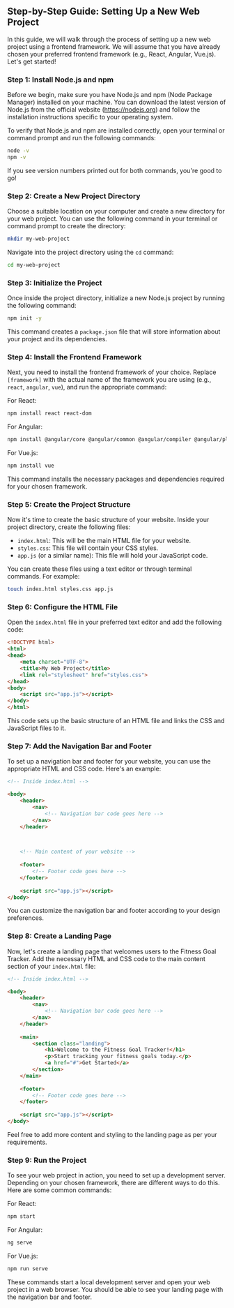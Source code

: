 

## Step-by-Step Guide: Setting Up a New Web Project

In this guide, we will walk through the process of setting up a new web project using a frontend framework. We will assume that you have already chosen your preferred frontend framework (e.g., React, Angular, Vue.js). Let's get started!

### Step 1: Install Node.js and npm

Before we begin, make sure you have Node.js and npm (Node Package Manager) installed on your machine. You can download the latest version of Node.js from the official website (https://nodejs.org) and follow the installation instructions specific to your operating system.

To verify that Node.js and npm are installed correctly, open your terminal or command prompt and run the following commands:

```bash
node -v
npm -v
```

If you see version numbers printed out for both commands, you're good to go!

### Step 2: Create a New Project Directory

Choose a suitable location on your computer and create a new directory for your web project. You can use the following command in your terminal or command prompt to create the directory:

```bash
mkdir my-web-project
```

Navigate into the project directory using the `cd` command:

```bash
cd my-web-project
```

### Step 3: Initialize the Project

Once inside the project directory, initialize a new Node.js project by running the following command:

```bash
npm init -y
```

This command creates a `package.json` file that will store information about your project and its dependencies.

### Step 4: Install the Frontend Framework

Next, you need to install the frontend framework of your choice. Replace `[framework]` with the actual name of the framework you are using (e.g., `react`, `angular`, `vue`), and run the appropriate command:

For React:
```bash
npm install react react-dom
```

For Angular:
```bash
npm install @angular/core @angular/common @angular/compiler @angular/platform-browser @angular/platform-browser-dynamic
```

For Vue.js:
```bash
npm install vue
```

This command installs the necessary packages and dependencies required for your chosen framework.

### Step 5: Create the Project Structure

Now it's time to create the basic structure of your website. Inside your project directory, create the following files:

- `index.html`: This will be the main HTML file for your website.
- `styles.css`: This file will contain your CSS styles.
- `app.js` (or a similar name): This file will hold your JavaScript code.

You can create these files using a text editor or through terminal commands. For example:

```bash
touch index.html styles.css app.js
```

### Step 6: Configure the HTML File

Open the `index.html` file in your preferred text editor and add the following code:

```html
<!DOCTYPE html>
<html>
<head>
    <meta charset="UTF-8">
    <title>My Web Project</title>
    <link rel="stylesheet" href="styles.css">
</head>
<body>
    <script src="app.js"></script>
</body>
</html>
```

This code sets up the basic structure of an HTML file and links the CSS and JavaScript files to it.

### Step 7: Add the Navigation Bar and Footer

To set up a navigation bar and footer for your website, you can use the appropriate HTML and CSS code. Here's an example:

```html
<!-- Inside index.html -->

<body>
    <header>
        <nav>
            <!-- Navigation bar code goes here -->
        </nav>
    </header>
    


    <!-- Main content of your website -->
    
    <footer>
        <!-- Footer code goes here -->
    </footer>
    
    <script src="app.js"></script>
</body>
```

You can customize the navigation bar and footer according to your design preferences.

### Step 8: Create a Landing Page

Now, let's create a landing page that welcomes users to the Fitness Goal Tracker. Add the necessary HTML and CSS code to the main content section of your `index.html` file:

```html
<!-- Inside index.html -->

<body>
    <header>
        <nav>
            <!-- Navigation bar code goes here -->
        </nav>
    </header>
    
    <main>
        <section class="landing">
            <h1>Welcome to the Fitness Goal Tracker!</h1>
            <p>Start tracking your fitness goals today.</p>
            <a href="#">Get Started</a>
        </section>
    </main>
    
    <footer>
        <!-- Footer code goes here -->
    </footer>
    
    <script src="app.js"></script>
</body>
```

Feel free to add more content and styling to the landing page as per your requirements.

### Step 9: Run the Project

To see your web project in action, you need to set up a development server. Depending on your chosen framework, there are different ways to do this. Here are some common commands:

For React:
```bash
npm start
```

For Angular:
```bash
ng serve
```

For Vue.js:
```bash
npm run serve
```

These commands start a local development server and open your web project in a web browser. You should be able to see your landing page with the navigation bar and footer.

